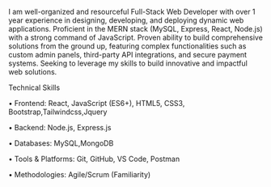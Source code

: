 I am well-organized and resourceful Full-Stack Web Developer with over 1 year experience in
designing, developing, and deploying dynamic web applications. Proficient in the MERN stack
(MySQL, Express, React, Node.js) with a strong command of JavaScript. Proven ability to build
comprehensive solutions from the ground up, featuring complex functionalities such as custom
admin panels, third-party API integrations, and secure payment systems. Seeking to leverage my
skills to build innovative and impactful web solutions.

Technical Skills

• Frontend: React, JavaScript (ES6+), HTML5, CSS3, Bootstrap,Tailwindcss,Jquery

• Backend: Node.js, Express.js

• Databases: MySQL,MongoDB

• Tools & Platforms: Git, GitHub, VS Code, Postman

• Methodologies: Agile/Scrum (Familiarity)
